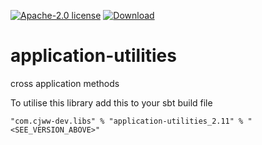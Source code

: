 [![Apache-2.0 license](http://img.shields.io/badge/license-Apache-brightgreen.svg)](http://www.apache.org/licenses/LICENSE-2.0.html)
 [ ![Download](https://api.bintray.com/packages/cjww-development/releases/application-utilities/images/download.svg) ](https://bintray.com/cjww-development/releases/application-utilities/_latestVersion)

application-utilities
=================

cross application methods

To utilise this library add this to your sbt build file

```
"com.cjww-dev.libs" % "application-utilities_2.11" % "<SEE_VERSION_ABOVE>" 
```